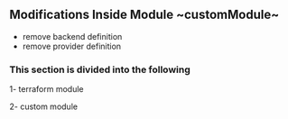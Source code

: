 ## Modifications Inside Module ~customModule~

- remove backend definition
- remove provider definition

### This section is divided into the following

1- terraform module

2- custom module
